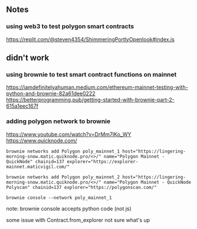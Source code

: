 ## Notes

### using web3 to test polygon smart contracts

https://replit.com/@steven4354/ShimmeringPortlyOpenlook#index.js

## didn't work

### using brownie to test smart contract functions on mainnet
https://iamdefinitelyahuman.medium.com/ethereum-mainnet-testing-with-python-and-brownie-82a61dee0222
https://betterprogramming.pub/getting-started-with-brownie-part-2-615a1eec167f


### adding polygon network to brownie
https://www.youtube.com/watch?v=DrMm7lKo_WY
https://www.quicknode.com/

```
brownie networks add Polygon poly_mainnet_1 host="https://lingering-morning-snow.matic.quiknode.pro/<>/" name="Polygon Mainnet - QuickNode" chainid=137 explorer="https://explorer-mainnet.maticvigil.com/"
```

```
brownie networks add Polygon poly_mainnet_2 host="https://lingering-morning-snow.matic.quiknode.pro/<>/" name="Polygon Mainnet - QuickNode Polyscan" chainid=137 explorer="https://polygonscan.com/"
```

```
brownie console --network poly_mainnet_1
```

note: brownie console accepts python code (not js)

some issue with Contract.from_explorer not sure what's up
